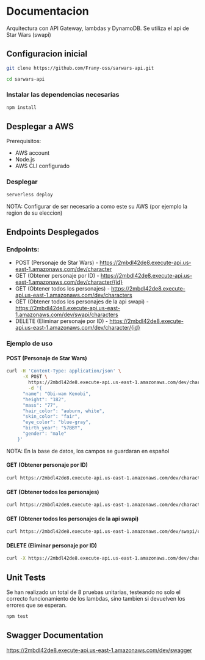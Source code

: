 # Documentacion
Arquitectura con API Gateway, lambdas y DynamoDB. Se utiliza el api de Star Wars (swapi)


## Configuracion inicial
```bash
git clone https://github.com/Frany-oss/sarwars-api.git
```
```bash
cd sarwars-api
```
### Instalar las dependencias necesarias
```bash
npm install
```

## Desplegar a AWS
Prerequisitos:
- AWS account
- Node.js
- AWS CLI configurado

### Desplegar
```bash
serverless deploy
```
NOTA: Configurar de ser necesario a como este su AWS (por ejemplo la region de su eleccion)

## Endpoints Desplegados
### Endpoints:
- POST (Personaje de Star Wars) - https://2mbdl42de8.execute-api.us-east-1.amazonaws.com/dev/character
- GET (Obtener personaje por ID) - https://2mbdl42de8.execute-api.us-east-1.amazonaws.com/dev/character/{id}
- GET (Obtener todos los personajes) - https://2mbdl42de8.execute-api.us-east-1.amazonaws.com/dev/characters
- GET (Obtener todos los personajes de la api swapi) - https://2mbdl42de8.execute-api.us-east-1.amazonaws.com/dev/swapi/characters
- DELETE (Eliminar personaje por ID) - https://2mbdl42de8.execute-api.us-east-1.amazonaws.com/dev/character/{id}

### Ejemplo de uso
####  POST (Personaje de Star Wars)

```bash
curl -H 'Content-Type: application/json' \
      -X POST \
        https://2mbdl42de8.execute-api.us-east-1.amazonaws.com/dev/character \
        -d '{
      "name": "Obi-wan Kenobi",
      "height": "182",
      "mass": "77",
      "hair_color": "auburn, white",
      "skin_color": "fair",
      "eye_color": "blue-gray",
      "birth_year": "57BBY",
      "gender": "male"
    }'
```
NOTA: En la base de datos, los campos se guardaran en español

#### GET (Obtener personaje por ID)
```bash
curl https://2mbdl42de8.execute-api.us-east-1.amazonaws.com/dev/character/{edae2d3e-dc82-4cf3-8678-92d4896bcdde}
```

#### GET (Obtener todos los personajes)
```bash
curl https://2mbdl42de8.execute-api.us-east-1.amazonaws.com/dev/characters
```

#### GET (Obtener todos los personajes de la api swapi)
```bash
curl https://2mbdl42de8.execute-api.us-east-1.amazonaws.com/dev/swapi/characters
```

#### DELETE (Eliminar personaje por ID)
```bash
curl -X https://2mbdl42de8.execute-api.us-east-1.amazonaws.com/dev/character/{edae2d3e-dc82-4cf3-8678-92d4896bcdde}
```

## Unit Tests
Se han realizado un total de 8 pruebas unitarias, testeando no solo el correcto funcionamiento de los lambdas, sino tambien si devuelven los errores que se esperan.
```bash
npm test
```

## Swagger Documentation
https://2mbdl42de8.execute-api.us-east-1.amazonaws.com/dev/swagger

